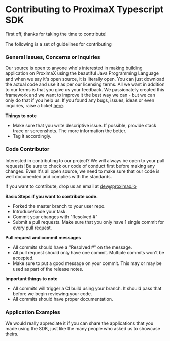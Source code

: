 # Contributing to ProximaX Typescript SDK

First off, thanks for taking the time to contribute!

The following is a set of guidelines for contributing

**<h3>General Issues, Concerns or Inquiries</h3>**
Our source is open to anyone who's interested in making building application on ProximaX using the beautiful Java Programming Language and when we say it's open source, it is literally open. You can just download the actual code and use it as per our licensing terms. All we want in addition to our terms is that you give us your feedback. We passionately created this framework and we want to improve it the best way we can - but we can only do that if you help us. If you found any bugs, issues, ideas or even inquiries, raise a ticket [here](https://github.com/proximax-storage/xpx2-typescript-sdk/issues).

**Things to note**  
- Make sure that you write descriptive issue. If possible, provide stack trace or screenshots. The more information the better.  
- Tag it accordingly.

**<h3>Code Contributor</h3>**
Interested in contributing to our project? We will always be open to your pull requests! Be sure to check our code of conduct first before making any changes. Even it's all open source, we need to make sure that our code is well documented and complies with the standards.

If you want to contribute, drop us an email at dev@proximax.io  

**Basic Steps if you want to contribute code.**
- Forked the master branch to your user repo.
- Introduce/code your task.
- Commit your changes with "Resolved #<issueno>"
- Submit a pull requests. Make sure that you only have 1 single commit for every pull request.  

**Pull request and commit messages**  
- All commits should have a "Resolved #<issueno>" on the message.  
- All pull request should only have one commit. Multiple commits won't be accepted.  
- Make sure to put a good message on your commit. This may or may be used as part of the release notes.  

**Important things to note**  
- All commits will trigger a CI build using your branch. It should pass that before we begin reviewing your code.  
- All commits should have proper documentation.  

**<h3>Application Examples</h3>**
We would really appreciate it if you can share the applications that you made using the SDK, just like the many people who asked us to showcase theirs.
